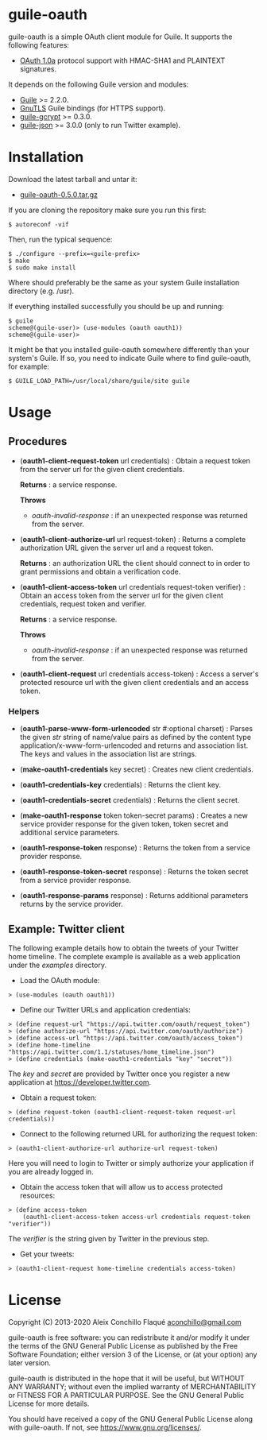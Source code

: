 
# guile-oauth

guile-oauth is a simple OAuth client module for Guile. It supports the
following features:

- [OAuth 1.0a](https://oauth.net/core/1.0a/) protocol support with HMAC-SHA1
  and PLAINTEXT signatures.

It depends on the following Guile version and modules:

- [Guile](https://www.gnu.org/software/guile/) >= 2.2.0.
- [GnuTLS](https://www.gnutls.org/) Guile bindings (for HTTPS support).
- [guile-gcrypt](https://notabug.org/cwebber/guile-gcrypt/) >= 0.3.0.
- [guile-json](https://github.com/aconchillo/guile-json/) >= 3.0.0 (only to run Twitter example).


# Installation

Download the latest tarball and untar it:

- [guile-oauth-0.5.0.tar.gz](http://download.savannah.gnu.org/releases/guile-oauth/guile-oauth-0.5.0.tar.gz)

If you are cloning the repository make sure you run this first:

    $ autoreconf -vif

Then, run the typical sequence:

    $ ./configure --prefix=<guile-prefix>
    $ make
    $ sudo make install

Where <guile-prefix> should preferably be the same as your system Guile
installation directory (e.g. /usr).

If everything installed successfully you should be up and running:

    $ guile
    scheme@(guile-user)> (use-modules (oauth oauth1))
    scheme@(guile-user)>

It might be that you installed guile-oauth somewhere differently than
your system's Guile. If so, you need to indicate Guile where to find
guile-oauth, for example:

    $ GUILE_LOAD_PATH=/usr/local/share/guile/site guile


# Usage

## Procedures

- (**oauth1-client-request-token** url credentials) : Obtain a request token
  from the server url for the given client credentials.

  **Returns** : a service response.

  **Throws**

  - *oauth-invalid-response* : if an unexpected response was returned from the
    server.

- (**oauth1-client-authorize-url** url request-token) : Returns a complete
  authorization URL given the server url and a request token.

  **Returns** : an authorization URL the client should connect to in order to
  grant permissions and obtain a verification code.

- (**oauth1-client-access-token** url credentials request-token verifier) :
  Obtain an access token from the server url for the given client credentials,
  request token and verifier.

  **Returns** : a service response.

  **Throws**

  - *oauth-invalid-response* : if an unexpected response was returned from the
    server.

- (**oauth1-client-request** url credentials access-token) : Access a server's
  protected resource url with the given client credentials and an access
  token.

### Helpers

- (**oauth1-parse-www-form-urlencoded** str #:optional charset) : Parses the
  given *str* string of name/value pairs as defined by the content type
  application/x-www-form-urlencoded and returns and association list. The keys
  and values in the association list are strings.

- (**make-oauth1-credentials** key secret) : Creates new client credentials.

- (**oauth1-credentials-key** credentials) : Returns the client key.

- (**oauth1-credentials-secret** credentials) : Returns the client secret.

- (**make-oauth1-response** token token-secret params) : Creates a new service
  provider response for the given token, token secret and additional service
  parameters.

- (**oauth1-response-token** response) : Returns the token from a service
  provider response.

- (**oauth1-response-token-secret** response) : Returns the token secret from
  a service provider response.

- (**oauth1-response-params** response) : Returns additional parameters
  returns by the service provider.


## Example: Twitter client

The following example details how to obtain the tweets of your Twitter home
timeline. The complete example is available as a web application under the
*examples* directory.

- Load the OAuth module:

```
> (use-modules (oauth oauth1))
```

- Define our Twitter URLs and application credentials:

```
> (define request-url "https://api.twitter.com/oauth/request_token")
> (define authorize-url "https://api.twitter.com/oauth/authorize")
> (define access-url "https://api.twitter.com/oauth/access_token")
> (define home-timeline "https://api.twitter.com/1.1/statuses/home_timeline.json")
> (define credentials (make-oauth1-credentials "key" "secret"))
```

  The *key* and *secret* are provided by Twitter once you register a new
  application at https://developer.twitter.com.

- Obtain a request token:

```
> (define request-token (oauth1-client-request-token request-url credentials))
```

- Connect to the following returned URL for authorizing the request token:

```
> (oauth1-client-authorize-url authorize-url request-token)
```

  Here you will need to login to Twitter or simply authorize your
  application if you are already logged in.

- Obtain the access token that will allow us to access protected resources:

```
> (define access-token
    (oauth1-client-access-token access-url credentials request-token "verifier"))
```

  The *verifier* is the string given by Twitter in the previous step.

- Get your tweets:

```
> (oauth1-client-request home-timeline credentials access-token)
```

# License

Copyright (C) 2013-2020 Aleix Conchillo Flaqué <aconchillo@gmail.com>

guile-oauth is free software: you can redistribute it and/or modify it
under the terms of the GNU General Public License as published by the
Free Software Foundation; either version 3 of the License, or (at your
option) any later version.

guile-oauth is distributed in the hope that it will be useful, but
WITHOUT ANY WARRANTY; without even the implied warranty of
MERCHANTABILITY or FITNESS FOR A PARTICULAR PURPOSE. See the GNU
General Public License for more details.

You should have received a copy of the GNU General Public License
along with guile-oauth. If not, see https://www.gnu.org/licenses/.
